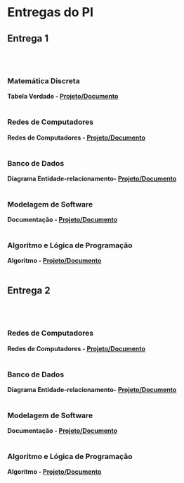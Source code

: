 # Entregas do PI

## Entrega 1
<br><br>

### Matemática Discreta

<b>Tabela Verdade - [Projeto/Documento](https://edufecap-my.sharepoint.com/:b:/g/personal/cauan_lima_edu_fecap_br/ESK0QOlCTDNDk75dE41xCOIBORUCaAoL55tWqhRQyFUlqw?e=sOFgfV)</b>
<br><br>

### Redes de Computadores

<b>Redes de Computadores - [Projeto/Documento](https://edufecap-my.sharepoint.com/:f:/g/personal/cauan_lima_edu_fecap_br/EvJLe3h6jLtLhhTbLyP5178Bnww96zSRTNe15Pr6x93QQQ?e=50n85B)</b>
<br><br>

### Banco de Dados

<b>Diagrama Entidade-relacionamento- [Projeto/Documento](https://edufecap-my.sharepoint.com/:i:/g/personal/cauan_lima_edu_fecap_br/EZI5WzzfPCVPs0YCB-3-SrMBXrJtslhNTou10Lw2-zL7rg?e=tiKPtu)</b>
<br><br>

### Modelagem de Software

<b>Documentação - [Projeto/Documento](https://edufecap-my.sharepoint.com/:b:/g/personal/cauan_lima_edu_fecap_br/EZZNrLQT3ZFMoTO65iq4wyYBTetwZPG2X9omFSXhc3duGw?e=ge7iiP)</b>
<br><br>

### Algoritmo e Lógica de Programação 

<b>Algoritmo - [Projeto/Documento](https://edufecap-my.sharepoint.com/:b:/g/personal/cauan_lima_edu_fecap_br/EXW9VrQOsfxEtbLSXh2RJTcBhw-nShzMXBr2wsXCSR6sVg?e=TCLt5U)</b>
<br><br>


## Entrega 2
<br><br>

### Redes de Computadores

<b>Redes de Computadores - [Projeto/Documento](https://drive.google.com/file/d/1_p6tpmlC3cIH2Vc0RnZFI12jU-MoKU56/view?usp=sharing)</b>
<br><br>

### Banco de Dados

<b>Diagrama Entidade-relacionamento- [Projeto/Documento](https://drive.google.com/drive/folders/1lMpRD7_q3YWQYRBmJ9Wqn8Bmsogf__cO?usp=sharing)</b>
<br><br>

### Modelagem de Software

<b>Documentação - [Projeto/Documento](https://drive.google.com/file/d/12uGGgZB3nwlAo7QxEfFU3CTQ8c_O8gXR/view?usp=sharing)</b>
<br><br>

### Algoritmo e Lógica de Programação 

<b>Algoritmo - [Projeto/Documento](https://drive.google.com/file/d/1tLlPaCACK0NU-fYQ_wEbUPO-mQYVUtmb/view?usp=sharing)</b>
<br><br>


